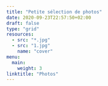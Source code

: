 ```yaml
---
title: "Petite sélection de photos"
date: 2020-09-23T22:57:50+02:00
draft: false
type: "grid"
resources:
  - src: "*.jpg"
  - src: "1.jpg"
    name: "cover"
menu:
  main:
    weight: 3
linktitle: "Photos"
---
```

